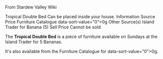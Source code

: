 From Stardew Valley Wiki

Tropical Double Bed Can be placed inside your house. Information Source Price Furniture Catalogue data-sort-value="0"&gt;0g Other Source(s) Island Trader for Banana (5) Sell Price Cannot be sold

The **Tropical Double Bed** is a piece of furniture available on Sundays at the Island Trader for 5 Bananas.

It's also available from the Furniture Catalogue for data-sort-value="0"&gt;0g.